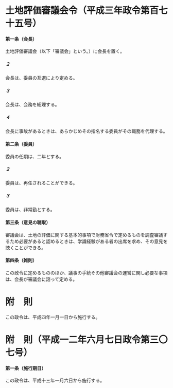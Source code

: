 # 土地評価審議会令（平成三年政令第百七十五号）
#### 第一条（会長）
土地評価審議会（以下「審議会」という。）に会長を置く。
##### ２
会長は、委員の互選により定める。
##### ３
会長は、会務を総理する。
##### ４
会長に事故があるときは、あらかじめその指名する委員がその職務を代理する。
#### 第二条（委員）
委員の任期は、二年とする。
##### ２
委員は、再任されることができる。
##### ３
委員は、非常勤とする。
#### 第三条（意見の聴取）
審議会は、土地の評価に関する基本的事項で財務省令で定めるものを調査審議するため必要があると認めるときは、学識経験がある者の出席を求め、その意見を聴くことができる。
#### 第四条（雑則）
この政令に定めるもののほか、議事の手続その他審議会の運営に関し必要な事項は、会長が審議会に諮って定める。
# 附　則
この政令は、平成四年一月一日から施行する。
# 附　則（平成一二年六月七日政令第三〇七号）
#### 第一条（施行期日）
この政令は、平成十三年一月六日から施行する。
